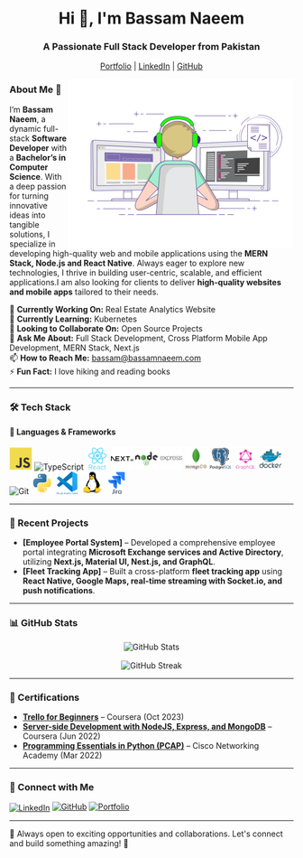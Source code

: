 <h1 align="center">Hi 👋, I'm Bassam Naeem</h1>
<h3 align="center">A Passionate Full Stack Developer from Pakistan</h3>

<p align="center">
  <a href="https://bassamnaeem.com" target="_blank">Portfolio</a> |
  <a href="https://linkedin.com/in/bassamnaeem" target="_blank">LinkedIn</a> |
  <a href="https://github.com/Bassamnaeem" target="_blank">GitHub</a>
</p>

<img align="right" alt="Coding" width="400" src="https://raw.githubusercontent.com/devSouvik/devSouvik/master/gif3.gif">

### About Me 🚀

I’m **Bassam Naeem**, a dynamic full-stack **Software Developer** with a **Bachelor’s in Computer Science**. With a deep passion for turning innovative ideas into tangible solutions, I specialize in developing high-quality web and mobile applications using the **MERN Stack, Node.js and React Native**. Always eager to explore new technologies, I thrive in building user-centric, scalable, and efficient applications.I am also looking for clients to deliver **high-quality websites and mobile apps** tailored to their needs.

🔭 **Currently Working On:** Real Estate Analytics Website  
🌱 **Currently Learning:** Kubernetes  
👯 **Looking to Collaborate On:** Open Source Projects  
💬 **Ask Me About:** Full Stack Development, Cross Platform Mobile App Development, MERN Stack, Next.js  
📫 **How to Reach Me:** bassam@bassamnaeem.com  
⚡ **Fun Fact:** I love hiking and reading books

---

### 🛠️ Tech Stack

#### 🚀 Languages & Frameworks

<p align="left"> 
  <img src="https://raw.githubusercontent.com/devicons/devicon/master/icons/javascript/javascript-original.svg" alt="JavaScript" width="40" height="40" />
  <img src="https://cdn.jsdelivr.net/gh/devicons/devicon/icons/typescript/typescript-original.svg" alt="TypeScript" width="40" height="40" />
  <img src="https://raw.githubusercontent.com/devicons/devicon/master/icons/react/react-original-wordmark.svg" alt="React" width="40" height="40" />
  <img src="https://raw.githubusercontent.com/devicons/devicon/master/icons/nextjs/nextjs-original-wordmark.svg" alt="Next.js" width="40" height="40" />
  <img src="https://raw.githubusercontent.com/devicons/devicon/master/icons/nodejs/nodejs-original-wordmark.svg" alt="Node.js" width="40" height="40" />
  <img src="https://raw.githubusercontent.com/devicons/devicon/master/icons/express/express-original-wordmark.svg" alt="Express" width="40" height="40" />
  <img src="https://raw.githubusercontent.com/devicons/devicon/master/icons/mongodb/mongodb-original-wordmark.svg" alt="MongoDB" width="40" height="40" />
  <img src="https://raw.githubusercontent.com/devicons/devicon/master/icons/postgresql/postgresql-original-wordmark.svg" alt="PostgreSQL" width="40" height="40" />
  <img src="https://raw.githubusercontent.com/devicons/devicon/master/icons/graphql/graphql-plain-wordmark.svg" alt="GraphQL" width="40" height="40" />
  <img src="https://raw.githubusercontent.com/devicons/devicon/master/icons/docker/docker-original-wordmark.svg" alt="Docker" width="40" height="40" />
  <img src="https://www.vectorlogo.zone/logos/git-scm/git-scm-icon.svg" alt="Git" width="40" height="40" />
  <img src="https://raw.githubusercontent.com/devicons/devicon/master/icons/python/python-original.svg" alt="Python" width="40" height="40" />
  <img src="https://raw.githubusercontent.com/devicons/devicon/master/icons/vscode/vscode-original-wordmark.svg" alt="VS Code" width="40" height="40" />
  <img src="https://raw.githubusercontent.com/devicons/devicon/master/icons/linux/linux-original.svg" alt="Linux" width="40" height="40" />
  <img src="https://raw.githubusercontent.com/devicons/devicon/master/icons/jira/jira-original-wordmark.svg" alt="Jira" width="40" height="40" />
 
</p>

---

### 🚀 Recent Projects

- **[Employee Portal System]** – Developed a comprehensive employee portal integrating **Microsoft Exchange services and Active Directory**, utilizing **Next.js, Material UI, Nest.js, and GraphQL**.
- **[Fleet Tracking App]** – Built a cross-platform **fleet tracking app** using **React Native, Google Maps, real-time streaming with Socket.io, and push notifications**.

---

### 📊 GitHub Stats

<p align="center">
  <img align="center" src="https://github-readme-stats.vercel.app/api/top-langs?username=bassamnaeem&show_icons=true&locale=en&layout=compact&theme=dark" alt="GitHub Stats" />
</p>

<p align="center">
  <img align="center" src="https://github-readme-streak-stats.herokuapp.com/?user=bassamnaeem&theme=dark" alt="GitHub Streak" />
</p>

---

### 📜 Certifications

- **[Trello for Beginners](https://www.coursera.org/account/accomplishments/certificate/7JD2E6ZHUBML)** – Coursera (Oct 2023)
- **[Server-side Development with NodeJS, Express, and MongoDB](https://www.coursera.org/account/accomplishments/certificate/HY43KYDAWRSQ)** – Coursera (Jun 2022)
- **[Programming Essentials in Python (PCAP)](https://www.credly.com/badges/your-badge-id)** – Cisco Networking Academy (Mar 2022)

---

### 🤝 Connect with Me

<p align="left">
  <a href="https://linkedin.com/in/bassamnaeem" target="_blank"><img align="center" src="https://raw.githubusercontent.com/rahuldkjain/github-profile-readme-generator/master/src/images/icons/Social/linked-in-alt.svg" alt="LinkedIn" height="40" width="40" /></a>
  <a href="https://github.com/Bassamnaeem" target="_blank"><img src="https://cdn.jsdelivr.net/gh/devicons/devicon/icons/github/github-original-wordmark.svg" alt="GitHub" height="40" width="40" /></a>
  <a href="https://www.bassamnaeem.com" target="_blank"><img src="https://cdn.jsdelivr.net/gh/devicons/devicon/icons/sema/sema-original.svg" alt="Portfolio" height="40" width="40" /></a>
</p>

---

🚀 Always open to exciting opportunities and collaborations. Let's connect and build something amazing! 🎯
